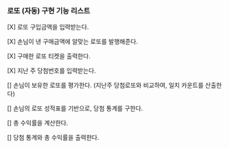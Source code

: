 ### 로또 (자동) 구현 기능 리스트

[X] 로또 구입금액을 입력받는다.

[X] 손님이 낸 구매금액에 알맞는 로또를 발행해준다.

[X] 구매한 로또 티켓을 출력한다.

[X] 지난 주 당첨번호를 입력받는다.

[] 손님이 보유한 로또를 평가한다. (지난주 당첨로또와 비교하여, 일치 카운트를 산출한다)

[] 손님의 로또 성적표를 기반으로, 당첨 통계를 구한다.

[] 총 수익률을 계산한다.

[] 당첨 통계와 총 수익률을 출력한다.
